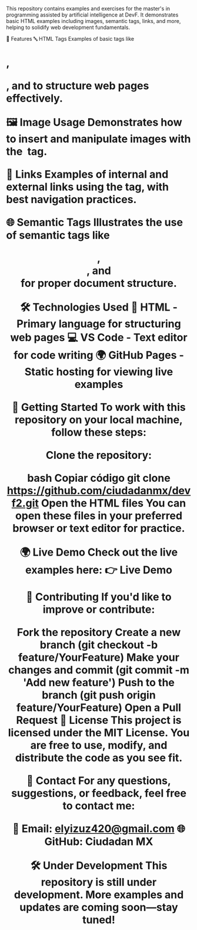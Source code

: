 This repository contains examples and exercises for the master's in programming assisted by artificial intelligence at DevF. It demonstrates basic HTML examples including images, semantic tags, links, and more, helping to solidify web development fundamentals.

🚀 Features
🔤 HTML Tags
Examples of basic tags like <h1>, <p>, and <a> to structure web pages effectively.

🖼️ Image Usage
Demonstrates how to insert and manipulate images with the <img> tag.

🔗 Links
Examples of internal and external links using the <a> tag, with best navigation practices.

🌐 Semantic Tags
Illustrates the use of semantic tags like <header>, <footer>, and <section> for proper document structure.

🛠️ Technologies Used
📄 HTML - Primary language for structuring web pages
💻 VS Code - Text editor for code writing
🌍 GitHub Pages - Static hosting for viewing live examples

🚧 Getting Started
To work with this repository on your local machine, follow these steps:

Clone the repository:

bash
Copiar código
git clone https://github.com/ciudadanmx/devf2.git
Open the HTML files
You can open these files in your preferred browser or text editor for practice.

🌍 Live Demo
Check out the live examples here: 👉 Live Demo

🤝 Contributing
If you'd like to improve or contribute:

Fork the repository
Create a new branch (git checkout -b feature/YourFeature)
Make your changes and commit (git commit -m 'Add new feature')
Push to the branch (git push origin feature/YourFeature)
Open a Pull Request
📄 License
This project is licensed under the MIT License. You are free to use, modify, and distribute the code as you see fit.

💬 Contact
For any questions, suggestions, or feedback, feel free to contact me:

📧 Email: elyizuz420@gmail.com
🌐 GitHub: Ciudadan MX

🛠️ Under Development
This repository is still under development. More examples and updates are coming soon—stay tuned!

